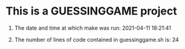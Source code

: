 # This is a GUESSINGGAME project

1. The date and time at which make was run:
2021-04-11 18:21:41

2. The number of lines of code contained in guessinggame.sh is:
24
